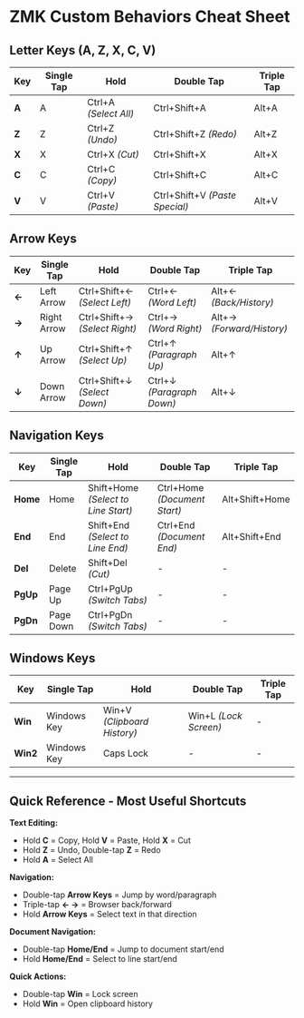 # ZMK Custom Behaviors Cheat Sheet

## Letter Keys (A, Z, X, C, V)

| Key   | Single Tap       | Hold                     | Double Tap                     | Triple Tap       |
|-------|------------------|--------------------------|--------------------------------|------------------|
| **A** | A                | Ctrl+A *(Select All)*    | Ctrl+Shift+A                   | Alt+A            |
| **Z** | Z                | Ctrl+Z *(Undo)*          | Ctrl+Shift+Z *(Redo)*          | Alt+Z            |
| **X** | X                | Ctrl+X *(Cut)*           | Ctrl+Shift+X                   | Alt+X            |
| **C** | C                | Ctrl+C *(Copy)*          | Ctrl+Shift+C                   | Alt+C            |
| **V** | V                | Ctrl+V *(Paste)*         | Ctrl+Shift+V *(Paste Special)* | Alt+V            |

## Arrow Keys

| Key   | Single Tap       | Hold                          | Double Tap                | Triple Tap                |
|-------|------------------|-------------------------------|---------------------------|---------------------------|
| **←** | Left Arrow       | Ctrl+Shift+← *(Select Left)*  | Ctrl+← *(Word Left)*      | Alt+← *(Back/History)*    |
| **→** | Right Arrow      | Ctrl+Shift+→ *(Select Right)* | Ctrl+→ *(Word Right)*     | Alt+→ *(Forward/History)* |
| **↑** | Up Arrow         | Ctrl+Shift+↑ *(Select Up)*    | Ctrl+↑ *(Paragraph Up)*   | Alt+↑                     |
| **↓** | Down Arrow       | Ctrl+Shift+↓ *(Select Down)*  | Ctrl+↓ *(Paragraph Down)* | Alt+↓                     |

## Navigation Keys

| Key     | Single Tap       | Hold                                | Double Tap                   | Triple Tap             |
|---------|------------------|-------------------------------------|------------------------------|------------------------|
| **Home**| Home             | Shift+Home *(Select to Line Start)* | Ctrl+Home *(Document Start)* | Alt+Shift+Home         |
| **End** | End              | Shift+End *(Select to Line End)*    | Ctrl+End *(Document End)*    | Alt+Shift+End          |
| **Del** | Delete           | Shift+Del *(Cut)*                   | -                            | -                      |
| **PgUp**| Page Up          | Ctrl+PgUp *(Switch Tabs)*           | -                            | -                      |
| **PgDn**| Page Down        | Ctrl+PgDn *(Switch Tabs)*           | -                            | -                      |

## Windows Keys

| Key      | Single Tap       | Hold                        | Double Tap               | Triple Tap |
|----------|------------------|-----------------------------|--------------------------|------------|
| **Win**  | Windows Key      | Win+V *(Clipboard History)* | Win+L *(Lock Screen)*    | -          |
| **Win2** | Windows Key      | Caps Lock                   | -                        | -          |

---

## Quick Reference - Most Useful Shortcuts

**Text Editing:**
- Hold **C** = Copy, Hold **V** = Paste, Hold **X** = Cut
- Hold **Z** = Undo, Double-tap **Z** = Redo
- Hold **A** = Select All

**Navigation:**
- Double-tap **Arrow Keys** = Jump by word/paragraph
- Triple-tap **← →** = Browser back/forward
- Hold **Arrow Keys** = Select text in that direction

**Document Navigation:**
- Double-tap **Home/End** = Jump to document start/end
- Hold **Home/End** = Select to line start/end

**Quick Actions:**
- Double-tap **Win** = Lock screen
- Hold **Win** = Open clipboard history
